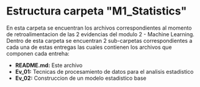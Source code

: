# Estructura carpeta "M1_Statistics"
En esta carpeta se encuentran los archivos correspondientes al momento de retroalimentacion de las 2 evidencias del modulo 2 - Machine Learning. Dentro de esta carpeta se encuentran 2 sub-carpetas correspondientes a cada una de estas entregas las cuales contienen los archivos que componen cada entreha:
 * **README.md:** Este archivo
 * **Ev_01:** Tecnicas de procesamiento de datos para el analisis estadistico
 * **Ev_02:** Construccion de un modelo estadistico base


